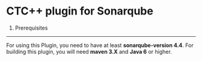 CTC++ plugin for Sonarqube
==========================

1. Prerequisites
________________

For using this Plugin, you need to have at least **sonarqube-version 4.4**.
For building this plugin, you will need **maven 3.X** and **Java 6** or higher.
